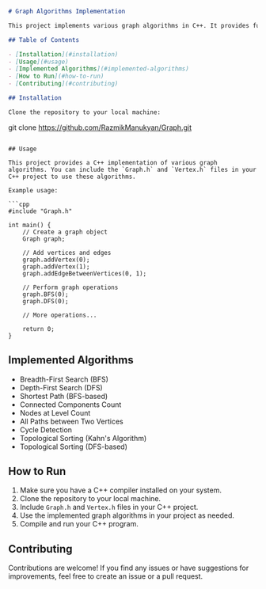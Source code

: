 
```markdown
# Graph Algorithms Implementation

This project implements various graph algorithms in C++. It provides functionalities for creating a graph, adding vertices and edges, performing breadth-first search (BFS), depth-first search (DFS), finding shortest paths, detecting cycles, and more.

## Table of Contents

- [Installation](#installation)
- [Usage](#usage)
- [Implemented Algorithms](#implemented-algorithms)
- [How to Run](#how-to-run)
- [Contributing](#contributing)

## Installation

Clone the repository to your local machine:

```
git clone https://github.com/RazmikManukyan/Graph.git
```

## Usage

This project provides a C++ implementation of various graph algorithms. You can include the `Graph.h` and `Vertex.h` files in your C++ project to use these algorithms.

Example usage:

```cpp
#include "Graph.h"

int main() {
    // Create a graph object
    Graph graph;

    // Add vertices and edges
    graph.addVertex(0);
    graph.addVertex(1);
    graph.addEdgeBetweenVertices(0, 1);

    // Perform graph operations
    graph.BFS(0);
    graph.DFS(0);

    // More operations...

    return 0;
}
```

## Implemented Algorithms

- Breadth-First Search (BFS)
- Depth-First Search (DFS)
- Shortest Path (BFS-based)
- Connected Components Count
- Nodes at Level Count
- All Paths between Two Vertices
- Cycle Detection
- Topological Sorting (Kahn's Algorithm)
- Topological Sorting (DFS-based)

## How to Run

1. Make sure you have a C++ compiler installed on your system.
2. Clone the repository to your local machine.
3. Include `Graph.h` and `Vertex.h` files in your C++ project.
4. Use the implemented graph algorithms in your project as needed.
5. Compile and run your C++ program.

## Contributing

Contributions are welcome! If you find any issues or have suggestions for improvements, feel free to create an issue or a pull request.
